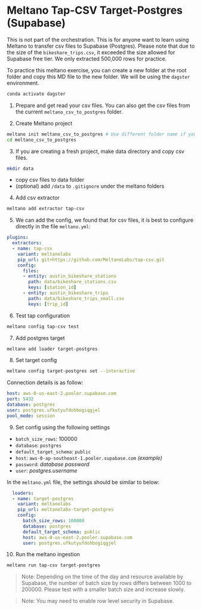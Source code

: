 # Meltano Tap-CSV Target-Postgres (Supabase)
This is not part of the orchestration. This is for anyone want to learn using Meltano to transfer csv files to Supabase (Postgres). Please note that due to the size of the `bikeshare_trips.csv`, it exceeded the size allowed for Supabase free tier. We only extracted 500,000 rows for practice. 

To practice this meltano exercise, you can create a new folder at the root folder and copy this MD file to the new folder. We will be using the `dagster` environment.

```bash
conda activate dagster
```

1. Prepare and get read your csv files. You can also get the csv files from the current `meltano_csv_to_postgres` folder.

2. Create Meltano project
```bash
meltano init meltano_csv_to_postgres # Use different folder name if you want to practice
cd meltano_csv_to_postgres
```

3. If you are creating a fresh project, make data directory and copy csv files.
```bash
mkdir data
```
- copy csv files to data folder
- (optional) add `/data` to `.gitignore` under the meltano folders

4. Add csv extractor
```bash
meltano add extractor tap-csv 
```

5. We can add the config, we found that for csv files, it is best to configure directly in the file `meltano.yml`:
```yml
plugins:
  extractors:
  - name: tap-csv
    variant: meltanolabs
    pip_url: git+https://github.com/MeltanoLabs/tap-csv.git
    config:
      files:
      - entity: austin_bikeshare_stations
        path: data/bikeshare_stations.csv
        keys: [station_id]
      - entity: austin_bikeshare_trips
        path: data/bikeshare_trips_small.csv
        keys: [trip_id]
```

6. Test tap configuration
```bash
meltano config tap-csv test
```

7. Add postgres target
```bash
meltano add loader target-postgres
```

8. Set target config
```bash
meltano config target-postgres set --interactive
```
Connection details is as follow:
```yaml
host: aws-0-us-east-2.pooler.supabase.com
port: 5432
database: postgres
user: postgres.ufkutyufdohbogiqgjel
pool_mode: session
```


9. Set config using the following settings
- `batch_size_rows`: 100000
- `database`: `postgres`
- `default_target_schema`: `public`
- `host`: `aws-0-ap-southeast-1.pooler.supabase.com` *(example)*
- `password`: *database password*
- `user`: *postgres.username*

In the `meltano.yml` file, the settings should be similar to below:
```yml
  loaders:
  - name: target-postgres
    variant: meltanolabs
    pip_url: meltanolabs-target-postgres
    config:
      batch_size_rows: 100000
      database: postgres
      default_target_schema: public
      host: aws-0-us-east-2.pooler.supabase.com
      user: postgres.ufkutyufdohbogiqgjel
```

10. Run the meltano ingestion
```bash
meltano run tap-csv target-postgres 
```

> Note: Depending on the time of the day and resource available by Supabase, the number of batch size by rows differs between 1000 to 200000. Please test with a smaller batch size and increase slowly.

> Note: You may need to enable row level security in Supabase.
